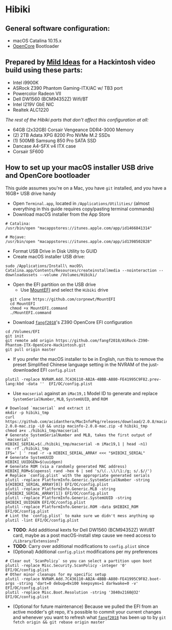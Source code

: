 # Hibiki

## General software configuration:
- macOS Catalina 10.15.x
- [OpenCore](https://github.com/acidanthera/OpenCorePkg/releases) Bootloader

## Prepared by [Mild Ideas](https://www.mildideas.com) for a Hackintosh video build using these parts:
* Intel i9900K
* ASRock Z390 Phantom Gaming-ITX/AC w/ TB3 port
* Powercolor Radeon VII
* Dell DW1560 (BCM94352Z) Wifi/BT
* Intel I219V GbE NIC
* Realtek ALC1220

_The rest of the Hibiki parts that don't affect this configuration at all:_
* 64GB (2x32GB) Corsair Vengeance DDR4-3000 Memory
* (2) 2TB Adata XPG 8200 Pro NVMe M.2 SSDs
* (1) 500MB Samsung 850 Pro SATA SSD
* Dancase A4-SFX v4 ITX case
* Corsair SF600


## How to set up your macOS installer USB drive and OpenCore bootloader

This guide assumes you're on a Mac, you have `git` installed, and you have a 16GB+ USB drive handy

* Open `Terminal.app`, located in `/Applications/Utilities/` (almost everything in this guide requires copy/pasting terminal commands)
* Download macOS installer from the App Store
```
# Catalina:
/usr/bin/open "macappstores://itunes.apple.com/app/id1466841314"
```
```
# Mojave:
/usr/bin/open "macappstores://itunes.apple.com/app/id1398502828"
```

* Format USB Drive in Disk Utility to GUID
* Create macOS installer USB drive:
```
sudo /Applications/Install\ macOS\ Catalina.app/Contents/Resources/createinstallmedia --nointeraction --downloadassets --volume /Volumes/Hibiki/
```
* Open the EFI partition on the USB drive
  * Use [MountEFI](https://github.com/corpnewt/MountEFI) and select the `Hibiki` drive
```
  git clone https://github.com/corpnewt/MountEFI
  cd MountEFI
  chmod +x MountEFI.command
  ./MountEFI.command
```
* Download [`fangf2018`](https://github.com/fangf2018/ASRock-Z390-Phantom-ITX-OpenCore-Hackintosh)'s Z390 OpenCore EFI configuration
```
cd /Volumes/EFI
git init
git remote add origin https://github.com/fangf2018/ASRock-Z390-Phantom-ITX-OpenCore-Hackintosh.git
git pull origin master
```
* If you prefer the macOS installer to be in English, run this to remove the preset Simplified Chinese language setting in the NVRAM of the just-downloaded EFI `config.plist`
```
plutil -replace NVRAM.Add.7C436110-AB2A-4BBB-A880-FE41995C9F82.prev-lang:kbd -data ''  EFI/OC/config.plist
```
* Use `macserial` against an `iMac19,1` Model ID to generate and replace `SystemSerialNumber`, `MLB`, `SystemUUID`, and `ROM`
```
# Download `macserial` and extract it
mkdir -p hibiki_tmp
curl https://github.com/acidanthera/MacInfoPkg/releases/download/2.0.8/macinfo-2.0.8-mac.zip -LO && unzip macinfo-2.0.8-mac.zip -d hibiki_tmp
chmod a+x ./hibiki_tmp/macserial
# Generate SystemSerialNumber and MLB, takes the first output of `macserial`
HIBIKI_SERIAL=$(./hibiki_tmp/macserial -m iMac19,1 | head -n1)
rm -rf ./hibiki_tmp
IFS=' | ' read -r -a HIBIKI_SERIAL_ARRAY <<< "$HIBIKI_SERIAL"
# Generate SystemUUID
HIBIKI_UUIDGEN=$(uuidgen)
# Generate ROM (via a randomly generated MAC address)
HIBIKI_ROM=$(openssl rand -hex 6 | sed 's/\(..\)/\1:/g; s/.$//')
# Replace `config.plist` with the appropriate generated serials
plutil -replace PlatformInfo.Generic.SystemSerialNumber -string ${HIBIKI_SERIAL_ARRAY[0]} EFI/OC/config.plist
plutil -replace PlatformInfo.Generic.MLB -string ${HIBIKI_SERIAL_ARRAY[1]} EFI/OC/config.plist
plutil -replace PlatformInfo.Generic.SystemUUID -string $HIBIKI_UUIDGEN EFI/OC/config.plist
plutil -replace PlatformInfo.Generic.ROM -data $HIBIKI_ROM EFI/OC/config.plist
# Lint the `config.plist` to make sure we didn't mess anything up
plutil -lint EFI/OC/config.plist
```
* __TODO__: Add additional kexts for Dell DW1560 (BCM94352Z) Wifi/BT card, maybe as a post macOS-install step cause we need access to `/Library/Extensions`?
* __TODO__: Carry over additional modifications to `config.plist` since
* (Optional) Additional `config.plist` modifications per my preferences
```
# Clear out `ScanPolicy` so you can select a partition upon boot
plutil -replace Misc.Security.ScanPolicy -integer '0' EFI/OC/config.plist
# Other minor cleanups for my specific setup
plutil -replace NVRAM.Add.7C436110-AB2A-4BBB-A880-FE41995C9F82.boot-args -string 'dart=0 debug=0x100 keepsyms=1 darkwake=0 -v' EFI/OC/config.plist
plutil -replace Misc.Boot.Resolution -string '3840x2160@32' EFI/OC/config.plist
```

* (Optional for future maintenance) Because we pulled the EFI from an active modder's git repo, it's possible to commit your current changes and whenever you want to refresh what [`fangf2018`](https://github.com/fangf2018/ASRock-Z390-Phantom-ITX-OpenCore-Hackintosh) has been up to by `git fetch origin && git rebase origin master`
